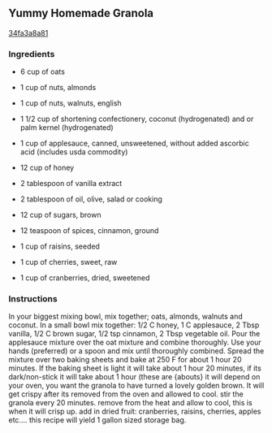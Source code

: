 ## Yummy Homemade Granola

[34fa3a8a81](http://www.food.com/recipe/yummy-homemade-granola-491051)

### Ingredients

 - 6 cup of oats

 - 1 cup of nuts, almonds

 - 1 cup of nuts, walnuts, english

 - 1 1/2 cup of shortening confectionery, coconut (hydrogenated) and or palm kernel (hydrogenated)

 - 1 cup of applesauce, canned, unsweetened, without added ascorbic acid (includes usda commodity)

 - 12 cup of honey

 - 2 tablespoon of vanilla extract

 - 2 tablespoon of oil, olive, salad or cooking

 - 12 cup of sugars, brown

 - 12 teaspoon of spices, cinnamon, ground

 - 1 cup of raisins, seeded

 - 1 cup of cherries, sweet, raw

 - 1 cup of cranberries, dried, sweetened

### Instructions

In your biggest mixing bowl, mix together; oats, almonds, walnuts and coconut. In a small bowl mix together: 1/2 C honey, 1 C applesauce, 2 Tbsp vanilla, 1/2 C brown sugar, 1/2 tsp cinnamon, 2 Tbsp vegetable oil. Pour the applesauce mixture over the oat mixture and combine thoroughly. Use your hands (preferred) or a spoon and mix until thoroughly combined. Spread the mixture over two baking sheets and bake at 250 F for about 1 hour 20 minutes. If the baking sheet is light it will take about 1 hour 20 minutes, if its dark/non-stick it will take about 1 hour (these are {abouts} it will depend on your oven, you want the granola to have turned a lovely golden brown. It will get crispy after its removed from the oven and allowed to cool. stir the granola every 20 minutes. remove from the heat and allow to cool, this is when it will crisp up. add in dried fruit: cranberries, raisins, cherries, apples etc.... this recipe will yield 1 gallon sized storage bag.